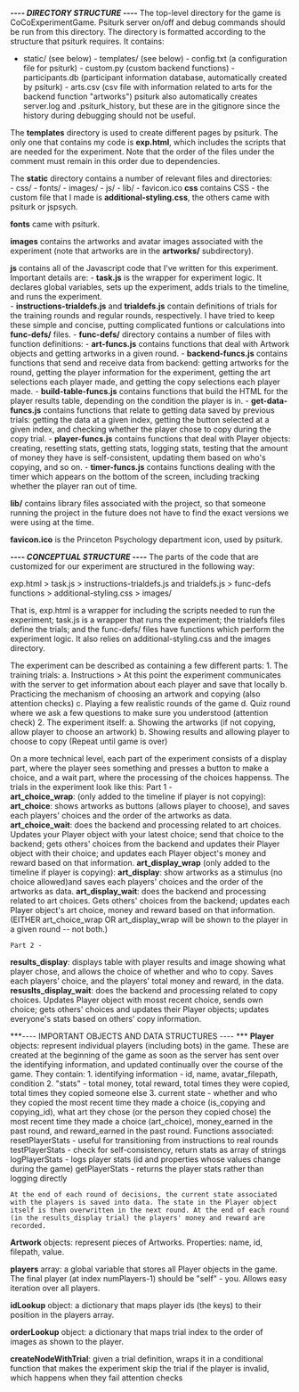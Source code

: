 ***---- DIRECTORY STRUCTURE ----***
The top-level directory for the game is CoCoExperimentGame. Psiturk server on/off and debug commands should be run from this directory. 
The directory is formatted according to the structure that psiturk requires. It contains:  
   - static/ (see below)
    - templates/ (see below)
    - config.txt (a configuration file for psiturk)
    - custom.py (custom backend functions)
    - participants.db (participant information database, automatically created by psiturk)
    - arts.csv (csv file with information related to arts for the backend function "artworks")
psiturk also automatically creates server.log and .psiturk_history, but these are in the gitignore since the history during debugging should not be useful. 

The **templates** directory is used to create different pages by psiturk. The only one that contains my code is **exp.html**, which includes the scripts that are needed for the experiment. Note that the order of the files under the comment <!-- experiment logic script and files it references --> must remain in this order due to dependencies. 

The **static** directory contains a number of relevant files and directories:  
    - css/
    - fonts/
    - images/
    - js/
    - lib/
    - favicon.ico 
**css** contains CSS - the custom file that I made is **additional-styling.css**, the others came with psiturk or jspsych. 

**fonts** came with psiturk. 

**images** contains the artworks and avatar images associated with the experiment (note that artworks are in the **artworks/** subdirectory).

**js** contains all of the Javascript code that I've written for this experiment. Important details are:
    - **task.js** is the wrapper for experiment logic. It declares global variables, sets up the experiment, adds trials to the timeline, and runs the experiment.   
    - **instructions-trialdefs.js** and **trialdefs.js** contain definitions of trials for the training rounds and regular rounds, respectively. I have tried to keep these simple and concise, putting complicated funtions or calculations into **func-defs/** files. 
    - **func-defs/** directory contains a number of files with function definitions:
        - **art-funcs.js** contains functions that deal with Artwork objects and getting artworks in a given round. 
        - **backend-funcs.js** contains functions that send and receive data from backend: getting artworks for the round, getting the player information for the experiment, getting the art selections each player made, and getting the copy selections each player made. 
        - **build-table-funcs.js** contains functions that build the HTML for the player results table, depending on the condition the player is in. 
        - **get-data-funcs.js** contains functions that relate to getting data saved by previous trials: getting the data at a given index, getting the button selected at a given index, and checking whether the player chose to copy during the copy trial.
        - **player-funcs.js** contains functions that deal with Player objects: creating, resetting stats, getting stats, logging stats, testing that the amount of money they have is self-consistent, updating them based on who's copying, and so on.
        - **timer-funcs.js** contains functions dealing with the timer which appears on the bottom of the screen, including tracking whether the player ran out of time.  

**lib/** contains library files associated with the project, so that someone running the project in the future does not have to find the exact versions we were using at the time. 

**favicon.ico** is the Princeton Psychology department icon, used by psiturk. 

***---- CONCEPTUAL STRUCTURE ----***
The parts of the code that are customized for our experiment are structured in the following way:

exp.html > task.js > instructions-trialdefs.js and trialdefs.js > func-defs functions
                   > additional-styling.css
                   > images/

That is, exp.html is a wrapper for including the scripts needed to run the experiment; task.js is a wrapper that runs the experiment; the trialdefs files define the trials; and the func-defs/ files have functions which perform the experiment logic. It also relies on additional-styling.css and the images directory. 

The experiment can be described as containing a few different parts:
    1. The training trials: 
        a. Instructions
            > At this point the experiment communicates with the server to get information about each player and save that locally
        b. Practicing the mechanism of choosing an artwork and copying (also attention checks)
        c. Playing a few realistic rounds of the game
        d. Quiz round where we ask a few questions to make sure you understood (attention check)
    2. The experiment itself: 
        a. Showing the artworks (if not copying, allow player to choose an artwork)
        b. Showing results and allowing player to choose to copy
        (Repeat until game is over)

On a more technical level, each part of the experiment consists of a display part, where the player sees something and presses a button to make a choice, and a wait part, where the processing of the choices happenss. The trials in the experiment look like this:
  Part 1 -  
  **art_choice_wrap**: (only added to the timeline if player is not copying): 
        **art_choice**: shows artworks as buttons (allows player to choose), and saves each players' choices and the order of the artworks as data. 
        **art_choice_wait**: does the backend and processing related to art choices. Updates your Player object with your latest choice; send that choice to the backend; gets others' choices from the backend and updates their Player object with their choice; and updates each Player object's money and reward based on that information. 
    **art_display_wrap** (only added to the timeline if player is copying): 
        **art_display**: show artworks as a stimulus (no choice allowed)and saves each players' choices and the order of the artworks as data. 
        **art_display_wait**: does the backend and processing related to art choices. Gets others' choices from the backend; updates each Player object's art choice, money and reward based on that information. 
    (EITHER art_choice_wrap OR art_display_wrap will be shown to the player in a given round -- not both.) 

    Part 2 - 
**results_display**: displays table with player results and image showing what player chose, and allows the choice of whether and who to copy. Saves each players' choice, and the players' total money and reward, in the data. 
    **resuslts_display_wait**: does the backend and processing related to copy choices. Updates Player object with mosst recent choice, sends own choice; gets others' choices and updates their Player objects; updates everyone's stats based on others' copy information. 

***---- IMPORTANT OBJECTS AND DATA STRUCTURES ---- ***
**Player** objects: represent individual players (including bots) in the game. These are created at the beginning of the game as soon as the server has sent over the identifying information, and updated continually over the course of the game. 
    They contain:
        1. identifying information - id, name, avatar_filepath, condition
        2. "stats" - total money, total reward, total times they were copied, total times they copied someone else 
        3. current state - whether and who they copied the most recent time they made a choice (is_copying and copying_id), what art they chose (or the person they copied chose) the most recent time they made a choice (art_choice), money_earned in the past round, and reward_earned in the past round. 
    Functions associated:
        resetPlayerStats - useful for transitioning from instructions to real rounds 
        testPlayerStats - check for self-consistency, return stats as array of strings
        logPlayerStats - logs player stats (id and properties whose values change during the game)
        getPlayerStats - returns the player stats rather than logging directly 

    At the end of each round of decisions, the current state associated with the players is saved into data. The state in the Player object itself is then overwritten in the next round. At the end of each round (in the results_display trial) the players' money and reward are recorded. 

**Artwork** objects: represent pieces of Artworks. Properties: name, id, filepath, value. 

**players** array: a global variable that stores all Player objects in the game. The final player (at index numPlayers-1) should be "self" - you. Allows easy iteration over all players. 

**idLookup** object: a dictionary that maps player ids (the keys) to their position in the players array. 

**orderLookup** object: a dictionary that maps trial index to the order of images as shown to the player. 

**createNodeWithTrial**: given a trial definition, wraps it in a conditional function that makes the experiment skip the trial if the player is invalid, which happens when they fail attention checks